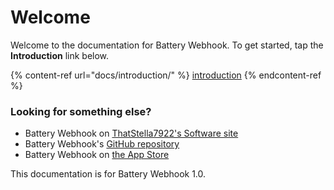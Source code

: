 # Welcome

Welcome to the documentation for Battery Webhook. To get started, tap the **Introduction** link below.

{% content-ref url="docs/introduction/" %}
[introduction](docs/introduction/)
{% endcontent-ref %}



### Looking for something else?

* Battery Webhook on [ThatStella7922's Software site](https://software.thatstel.la/software/crossplatform-apps/battery-webhook)
* Battery Webhook's [GitHub repository](https://github.com/ThatStella7922/battery-webhook)
* Battery Webhook on [the App Store](https://apps.apple.com/us/app/battery-webhook/id6472404778)

This documentation is for Battery Webhook 1.0.
